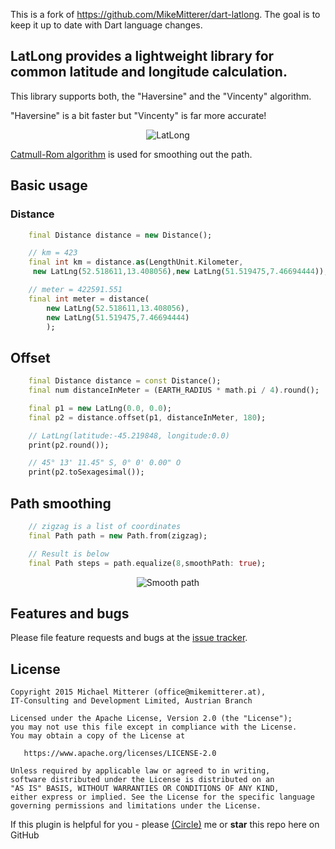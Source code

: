 This is a fork of https://github.com/MikeMitterer/dart-latlong. The goal is to keep it up to date with Dart language changes.

## LatLong provides a lightweight library for common latitude and longitude calculation.
This library supports both, the "Haversine" and the "Vincenty" algorithm.

"Haversine" is a bit faster but "Vincenty" is far more accurate!

<p align="center">
    <img alt="LatLong" src="https://github.com/MikeMitterer/dart-latlong/raw/master/doc/images/latlong.jpg">
</p>

[Catmull-Rom algorithm](https://hawkesy.blogspot.co.at/2010/05/catmull-rom-spline-curve-implementation.html) is used for smoothing out the path.

## Basic usage

### Distance
```dart
    final Distance distance = new Distance();

    // km = 423
    final int km = distance.as(LengthUnit.Kilometer,
     new LatLng(52.518611,13.408056),new LatLng(51.519475,7.46694444));

    // meter = 422591.551
    final int meter = distance(
        new LatLng(52.518611,13.408056),
        new LatLng(51.519475,7.46694444)
        );

```

## Offset
```dart
    final Distance distance = const Distance();
    final num distanceInMeter = (EARTH_RADIUS * math.pi / 4).round();

    final p1 = new LatLng(0.0, 0.0);
    final p2 = distance.offset(p1, distanceInMeter, 180);

    // LatLng(latitude:-45.219848, longitude:0.0)
    print(p2.round());

    // 45° 13' 11.45" S, 0° 0' 0.00" O
    print(p2.toSexagesimal());

```

## Path smoothing
```dart
    // zigzag is a list of coordinates
    final Path path = new Path.from(zigzag);

    // Result is below
    final Path steps = path.equalize(8,smoothPath: true);
```
<p align="center">
    <img alt="Smooth path" src="https://github.com/MikeMitterer/dart-latlong/raw/master/doc/images/smooth-path.jpg">
</p>

## Features and bugs
Please file feature requests and bugs at the [issue tracker](https://github.com/MikeMitterer/dart-latlong/issues).

## License

    Copyright 2015 Michael Mitterer (office@mikemitterer.at),
    IT-Consulting and Development Limited, Austrian Branch

    Licensed under the Apache License, Version 2.0 (the "License");
    you may not use this file except in compliance with the License.
    You may obtain a copy of the License at

       https://www.apache.org/licenses/LICENSE-2.0

    Unless required by applicable law or agreed to in writing,
    software distributed under the License is distributed on an
    "AS IS" BASIS, WITHOUT WARRANTIES OR CONDITIONS OF ANY KIND,
    either express or implied. See the License for the specific language
    governing permissions and limitations under the License.


If this plugin is helpful for you - please [(Circle)](https://gplus.mikemitterer.at/) me
or **star** this repo here on GitHub
